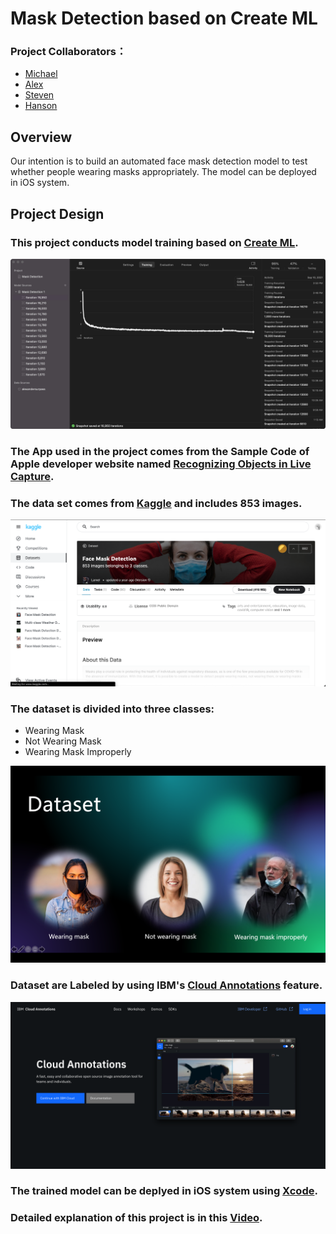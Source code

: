 # Mask Detection based on Create ML

### Project Collaborators：

* [Michael](https://github.com/O0OMichael)
* [Alex](https://github.com/AlexanderHe-CHAO)
* [Steven](https://github.com/56022217)
* [Hanson](https://github.com/hanson91696)

## Overview
Our intention is to build an automated face mask detection model to test whether people wearing masks appropriately. The model can be deployed in iOS system.
## Project Design

### This project conducts model training based on [Create ML](https://developer.apple.com/documentation/createml).

![Training Model](https://github.com/AlexanderHe-CHAO/Markdown-Pictures/raw/main/Training%20Model.jpeg?raw=true)

### The App used in the project comes from the Sample Code of Apple developer website named [Recognizing Objects in Live Capture](https://developer.apple.com/documentation/vision/recognizing_objects_in_live_capture).

### The data set comes from [Kaggle](https://www.kaggle.com/andrewmvd/face-mask-detection) and includes 853 images.

![Kaggle Dataset Face Mask](https://github.com/AlexanderHe-CHAO/Markdown-Pictures/raw/main/Kaggle%20Dataset%20Face%20Mask.png?raw=true)

### The dataset is divided into three classes:

* Wearing Mask
* Not Wearing Mask
* Wearing Mask Improperly

![three classes](https://github.com/AlexanderHe-CHAO/Markdown-Pictures/raw/main/Three%20Classes.png?raw=true)

### Dataset are Labeled by using IBM's [Cloud Annotations](https://cloud.annotations.ai/buckets/alexandersurpass?location=us-standard) feature.

![IBM Cloud Annotations](https://github.com/AlexanderHe-CHAO/Markdown-Pictures/raw/main/IBM%20Cloud%20Annotations.png?raw=true)

### The trained model can be deplyed in iOS system using [Xcode](https://developer.apple.com/documentation/xcode).

### Detailed explanation of this project is in this [Video](https://youtu.be/wXzsETLjuHY).












